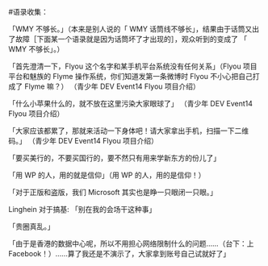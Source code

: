#语录收集：

「WMY 不够长。」（本来是别人说的「 WMY 话筒线不够长」，结果由于话筒又出了故障［下面某一个语录就是因为话筒坏了才出现的］，观众听到的变成了 「 WMY 不够长」。）

「首先澄清一下，Flyou 这个名字和某手机平台系统没有任何关系」（Flyou 项目平台和魅族的 Flyme 操作系统，你们知道发第一条微博时 Flyou 不小心把自己打成了 Flyme 嘛？）
（青少年 DEV Event14 Flyou 项目介绍）

「什么小苹果什么的，就不放在这里污染大家眼球了」
（青少年 DEV Event14 Flyou 项目介绍）

「大家应该都累了，那就来活动一下身体吧！请大家拿出手机，扫描一下二维码。」
（青少年 DEV Event14 Flyou 项目介绍）

「要买美行的，不要买国行的，要不然只有用来学新东方的份儿了」

「用 WP 的人，用的就是信仰」（用 WP 的人，用的是信仰！）

「对于正版和盗版，我们 Microsoft 其实也是睁一只眼闭一只眼。」 

Linghein 对于搞基: 「别在我的会场干这种事」

「贵圈真乱。」

「由于是香港的数据中心呢，所以不用担心网络限制什么的问题……（台下：上Facebook！）……算了我还是不演示了，大家拿到账号自己试就好了」

